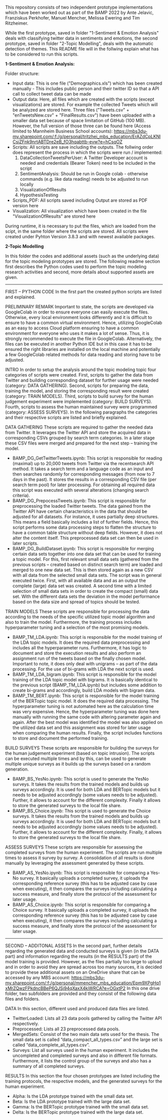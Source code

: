 This repository consists of two independent prototype implementations which have been worked out as part of the BAMP 2022 by Ante Jelavic, Franziskus Perkhofer, Manuel Mencher, Melissa Ewering and Tim Ritzheimer.

While the first prototype, saved in folder "1-Sentiment & Emotion Analysis" deals with classifying twitter data in sentiments and emotions, the second prototype, saved in folder "2-Topic Modelling", deals with the automatic detection of themes. This README file will in the follwing explain what has to be considered to run this scripts.

**1-Sentiment & Emotion Analysis:**

Folder structure:
- Input data: This is one file ("Demographics.xls") which has been created manually - This includes public person and their twitter ID so that a API call to collect tweet data can be made
- Output data: Here, all files which are created with the scripts (except visualizations) are stored. For example the collected Tweets which will be analyzed are stored here. Three files ("Tweets.csv" + "enTweetsNew.csv" + "FinalResults.csv") have been uploaded with a smaller data set because of space limitation of GitHub (100 MB). However, the full version of those three can be found here (Access limited to Mannheim Business School accounts): https://mbs3du-my.sharepoint.com/:f:/g/personal/tritzhei_mbs_education/ErAZdCpLKNlCsiZFnk9nrtABTDre2eB_fO3hqabttb-evw?e=hCsqOZ 
- Scripts: All scripts are save including the outputs. The follwing order does represent the process in which the scripts were run / implemented:
    1. DataCollectionTweetsPerUser: A Twitter Developer account is needed and credentials (Bearer Token) need to be included in the script
    2. SentimentAnalysis: Should be run in Google colab - otherwise commands (e.g. like data reading) needs to be adjusted to run locally
    3. VisualizationOfResults
    4. HypothesisTesting
- Scripts_PDF: All scripts saved including Output are stored as PDF version here
- Visualization: All visualization which have been created in the file "VisualizationOfResults" are stored here

During runtime, it is necessary to put the files, which are loaded from the scipt, in the same folder where the scripts are stored. 
All scripts were created under Pyhton Version 3.8.3 and with newest available packages. 

**2-Topic Modelling**

In this folder the codes and additional assets (such as the underlying data) for the topic modeling prototypes are stored.
The following readme section first describes the Python codes used to perform the topic modeling research activities and second, more details about supported assets are given.

--------------------------------------------------------------
FIRST – PYTHON CODE
In the first part the created python scripts are listed and explained.

PRELIMINARY REMARK
Important to state, the scripts are developed via GoogleColab in order to ensure everyone can easily execute the files. Otherwise, every local environment looks differently and it is difficult to ensure to have a common virtual environment. Hence, utilizing GoogleColab as an easy to access Cloud platform ensuring to have a common environment for everyone who uses it makes a lot of sense. Thus, it is strongly recommended to execute the file in GoogleColab. Alternatively, the files can be executed in another Python IDE but in this case it has to be ensured the right libraries are installed on the local machine and potentially a few GoogleColab related methods for data reading and storing have to be adjusted.

INTRO
In order to setup the analysis around the topic modeling topic four categories of scripts were created.
First, scripts to gather the data from Twitter and building corresponding dataset for further usage were needed (category: DATA GATHERING). Second, scripts for preparing the data, training the model, and storing the corresponding result were created (category: TRAIN MODELS). Third, scripts to build survey for the human judgement experiment were implemented (category: BUILD SURVEYS). Fourth, scripts to assess the human maintained survey were programmed (category: ASSESS SURVEYS).
In the following paragraphs the categories and their respective scripts are listed and briefly explained.

DATA GATHERING
These scripts are required to gather the needed data from Twitter. It leverages the Twitter API and store the acquired data in corresponding CSVs grouped by search term categories. In a later stage these CSV files were merged and prepared for the next step – training the model.
-	BAMP_DG_GetTwitterTweets.ipynb: This script is responsible for reading (maximal) up to 20,000 tweets from Twitter via the recentsearch API method. It takes a search term and a language code as an input and then searches randomly for corresponding messages (from now to 7 days in the past). It stores the results in a corresponding CSV file (per search term pool) for later processing. For obtaining all required data this script was executed with several alterations (changing search criteria).
-	BAMP_DG_PrepocessTweets.ipynb: This script is responsible for preprocessing the loaded Twitter tweets. The data gained from the Twitter API have certain characteristics in the data that should be adjusted for all datasets. For instance, it uses partially deep structures. This means a field basically includes a list of further fields. Hence, this script performs some data processing steps to flatten the structure to have a common table structure without deep fields. However, it does not alter the content itself. This preprocessed data set can then be used in later scripts.
-	BAMP_DG_BuildDataset.ipynb: This script is responsible for merging certain data sets together into one data set that can be used for training a topic model. For this, first relevant small data sets (gathered from the previous scripts – created based on distinct search term) are loaded and merged to one new data set. This is then stored again as a new CSV with all data from the selected small data sets. The script was in general executed twice. First, with all available data and as an output the complete (large) data set was created. A second time with a limited selection of small data sets in order to create the compact (small) data set. With the different data sets the deviation in the model performance based on the data size and spread of topics should be tested.

TRAIN MODELS
These scripts are responsible for processing the data according to the needs of the specific utilized topic model algorithm and also to train the model. Furthermore, the training process includes hyperparameter tuning and a selection of the most promising models.
-	BAMP_TM_LDA.ipynb: This script is responsible for the model training of the LDA topic models. It does the required data preprocessing and includes all the hyperparameter runs. Furthermore, it has logic to document and store the execution results and also perform an assignment run of the tweets based on the finally chosen model. Important to note, it does only deal with unigrams – as part of the data processing. For the use of bi-grams with LDA the next script is used.
-	BAMP_TM_LDA_bigram.ipynb: This script is responsible for the model training of the LDA topic model with bigrams. It is basically identical to the previous script (BAMP_TM_LDA.ipynb) but includes some addition to create bi-grams and accordingly, build LDA models with bigram data.
-	BAMP_TM_BERT.ipynb: This script is responsible for the model training of the BERTopic topic model. It does the required data processing. The hyperparameter tuning is not automated here as the calculation time was very expensive. Hence, the hyperparameter tuning was done here manually with running the same code with altering parameter again and again. After the best model was identified the model was also applied on the utilized data set and this assignment was stored for later usage when comparing the human results. Finally, the script includes functions to store and document the performed training.

BUILD SURVEYS
These scripts are responsible for building the surveys for the human judgement experiment (based on topic intrusion). The scripts can be executed multiple times and by this, can be used to generate multiple unique surveys as it builds up the surveys based on a random generation.
-	BAMP_BS_YesNo.ipynb: This script is used to generate the YesNo surveys. It takes the results from the trained models and builds up surveys accordingly. It is used for both LDA and BERTopic models but it needs to be adjusted accordingly (some values needs to be adjusted). Further, it allows to account for the different complexity. Finally it allows to store the generated surveys to the local file share.
-	BAMP_BS_Choice.ipynb: This script is used to generate the Choice surveys. It takes the results from the trained models and builds up surveys accordingly. It is used for both LDA and BERTopic models but it needs to be adjusted accordingly (some values needs to be adjusted). Further, it allows to account for the different complexity. Finally, it allows to store the generated surveys to the local file share.

ASSESS SURVEYS
These scripts are responsible for assessing the completed surveys from the human experiment. The scripts are run multiple times to assess it survey by survey. A consolidation of all results is done manually by leveraging the assessment generated by these scripts.
-	BAMP_AS_YesNo.ipynb: This script is responsible for comparing a Yes-No survey. It basically uploads a completed survey, it uploads the corresponding reference survey (this has to be adjusted case by case when executing), it then compares the surveys including calculating a success measure, and finally store the protocol of the assessment for later usage.
-	BAMP_AS_Choice.ipynb: This script is responsible for comparing a Choice survey. It basically uploads a completed survey, it uploads the corresponding reference survey (this has to be adjusted case by case when executing), it then compares the surveys including calculating a success measure, and finally store the protocol of the assessment for later usage.


--------------------------------------------------------------
SECOND – ADDITONAL ASSETS
In the second part, further details regarding the generated data and conducted surveys is given (in the DATA part) and information regarding the results (in the RESULTS part) of the model training is provided.
However, as the files partially too large to upload and in order to avoid they are spread across too many sources, it is decided to provide these additional assets on an OneDrive share that can be accessed by any MBS account:
https://mbs3du-my.sharepoint.com/:f:/g/personal/mmencher_mbs_education/Epm9XPgHq1xMrZQwzFPkdncBBeP6QJSj94qXaxX4kiWRCA?e=OGxtP2
In this one drive folder, two subfolders are provided and they consist of the following data files and folders.

DATA
In this section, different used and produced data files are listed.
-	TwitterLoaded: Lists all 23 data pools gathered by calling the Twitter API respectively.
-	Preprocessed: Lists all 23 preprocessed data pools. 
-	MergedSets: Consist of the two main data sets used for the thesis. The small data set is called  “data_compact_all_types.csv” and the large set is called “data_complete_all_types.csv”.
-	Surveys: List all surveys used in the human experiment. It includes the uncompleted and completed surveys and also in different file formats. Furthermore, it lists the control group of the surveys and also has a summary of all completed surveys.

RESULTS
In this section the four chosen prototypes are listed including the training protocols, the respective models, and the generated surveys for the human experiment.
-	Alpha: Is the LDA prototype trained with the small data set.
-	Beta: Is the LDA prototype trained with the large data set.
-	Gamma: Is the BERTopic prototype trained with the small data set.
-	Delta: Is the BERTopic prototype trained with the large data set.